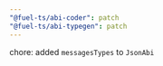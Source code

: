 ```yaml
---
"@fuel-ts/abi-coder": patch
"@fuel-ts/abi-typegen": patch
---
```


chore: added `messagesTypes` to `JsonAbi`
